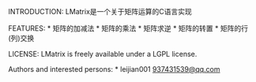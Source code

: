 INTRODUCTION:
	LMatrix是一个关于矩阵运算的C语言实现

FEATURES:
	* 矩阵的加减法
	* 矩阵的乘法
	* 矩阵求逆
	* 矩阵的转置
	* 矩阵的行(列)交换

LICENSE:
	LMatrix is freely available under a LGPL license.

Authors and interested persons:
	* leijian001		<937431539@qq.com>
